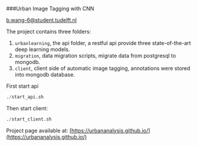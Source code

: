 ###Urban Image Tagging with CNN

b.wang-6@student.tudelft.nl

The project contains three folders:

1. `urbanlearning`, the api folder, a restful api provide three state-of-the-art deep learning models.
2. `migration`, data migration scripts, migrate data from postgresql to mongodb.
3. `client`, client side of automatic image tagging, annotations were stored into mongodb database.

First start api

```python
./start_api.sh
```

Then start client:

```python
./start_client.sh
```

Project page available at: [https://urbananalysis.github.io/](https://urbananalysis.github.io/)
